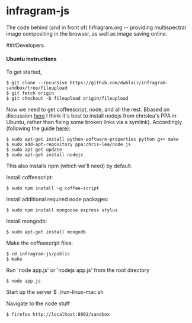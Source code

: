 # infragram-js

The code behind (and in front of) Infragram.org -- providing multispectral image compositing in the browser, as well as image saving online.

###Developers

#### Ubuntu instructions

To get started,

    $ git clone --recursive https://github.com/dwblair/infragram-sandbox/tree/fileupload
    $ git fetch origin
    $ git checkout -b fileupload origin/fileupload

Now we need to get coffeescript, node, and all the rest.  Bbased on discussion [here](https://github.com/joyent/node/issues/3911) I think it's best to install nodejs from chrislea's PPA in Ubuntu, rather than fixing some broken links via a symlink).  Accordingly (following the guide [here](http://stackoverflow.com/questions/16302436/install-nodejs-on-ubuntu-12-10)):

    $ sudo apt-get install python-software-properties python g++ make
    $ sudo add-apt-repository ppa:chris-lea/node.js
    $ sudo apt-get update
    $ sudo apt-get install nodejs

This also installs npm (which we'll need) by default.

Install coffeescript:
    
    $ sudo npm install -g coffee-script

Install additional required node packages:

    $ sudo npm install mongoose express stylus

Install mongodb:

    $ sudo apt-get install mongodb

Make the coffeescript files:

    $ cd infragram-js/public
    $ make

Run 'node app.js' or 'nodejs app.js' from the root directory

    $ node app.js

Start up the server
    $ ./run-linux-mac.sh

Navigate to the node stuff

    $ firefox http://localhost:8001/sandbox
